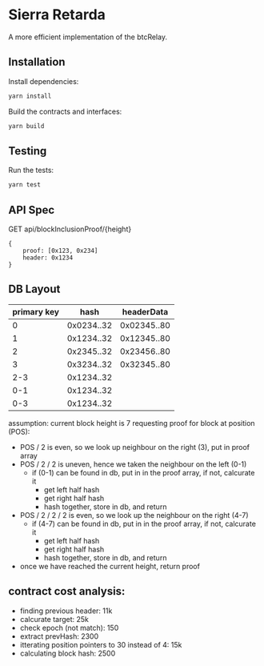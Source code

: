 # Sierra Retarda

A more efficient implementation of the btcRelay.

## Installation

Install dependencies:

```bash
yarn install
```

Build the contracts and interfaces:

```bash
yarn build
```

## Testing

Run the tests:

```bash
yarn test
```

## API Spec

GET api/blockInclusionProof/{height}

```
{
	proof: [0x123, 0x234]
	header: 0x1234
}
```


## DB Layout

| primary key | hash       | headerData  |
|-------------|------------|-------------|
| 0           | 0x0234..32 | 0x02345..80 |
| 1           | 0x1234..32 | 0x12345..80 |
| 2           | 0x2345..32 | 0x23456..80 |
| 3           | 0x3234..32 | 0x32345..80 |
| 2-3         | 0x1234..32 |             |
| 0-1         | 0x1234..32 |             |
| 0-3         | 0x1234..32 |             |


assumption: current block height is 7
requesting proof for block at position (POS):
- POS / 2 is even, so we look up neighbour on the right (3), put in proof array
- POS / 2 / 2 is uneven, hence we taken the neighbour on the left (0-1)
	- if (0-1) can be found in db, put in in the proof array, if not, calcurate it
		- get left half hash
		- get right half hash
		- hash together, store in db, and return
- POS / 2 / 2 / 2 is even, so we look up the neighbour on the right (4-7)
	- if (4-7) can be found in db, put in in the proof array, if not, calcurate it
		- get left half hash
		- get right half hash
		- hash together, store in db, and return
- once we have reached the current height, return proof


## contract cost analysis:

- finding previous header: 11k
- calcurate target: 25k
- check epoch (not match): 150
- extract prevHash: 2300
- itterating position pointers to 30 instead of 4: 15k
- calculating block hash: 2500

